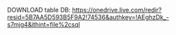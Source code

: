 DOWNLOAD table DB:
https://onedrive.live.com/redir?resid=5B7AA5D593B5F9A2!74536&authkey=!AEghzDk_-s7mjg4&ithint=file%2csql
